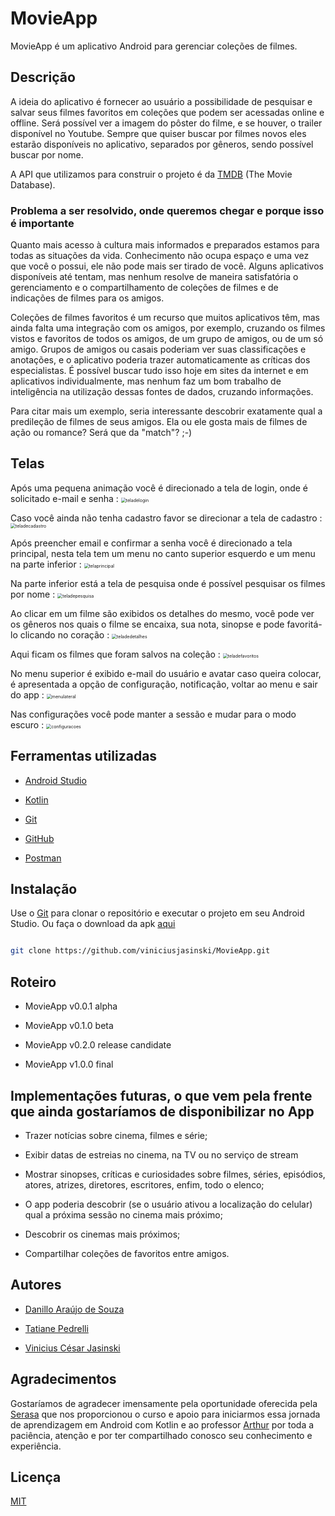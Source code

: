 # MovieApp  
  

MovieApp é um aplicativo Android para gerenciar coleções de filmes.  

  
## Descrição  


A ideia do aplicativo é fornecer ao usuário a possibilidade de pesquisar e salvar seus filmes favoritos em coleções que podem ser acessadas online e offline. Será possível ver a imagem do pôster do filme, e se houver, o trailer disponível no Youtube. Sempre que quiser buscar por filmes novos eles estarão disponíveis no aplicativo, separados por gêneros, sendo possível buscar por nome.   

  

A API que utilizamos para construir o projeto é da [TMDB](https://www.themoviedb.org/) (The Movie Database).   

  

### Problema a ser resolvido, onde queremos chegar e porque isso é importante  


Quanto mais acesso à cultura mais informados e preparados estamos para todas as situações da vida. Conhecimento não ocupa espaço e uma vez que você o possui, ele não pode mais ser tirado de você. Alguns aplicativos disponíveis até tentam, mas nenhum resolve de maneira satisfatória o gerenciamento e o compartilhamento de coleções de filmes e de indicações de filmes para os amigos.   
  

Coleções de filmes favoritos é um recurso que muitos aplicativos têm, mas ainda falta uma integração com os amigos, por exemplo, cruzando os filmes vistos e favoritos de todos os amigos, de um grupo de amigos, ou de um só amigo. Grupos de amigos ou casais poderiam ver suas classificações e anotações, e o aplicativo poderia trazer automaticamente as críticas dos especialistas. É possível buscar tudo isso hoje em sites da internet e em aplicativos individualmente, mas nenhum faz um bom trabalho de inteligência na utilização dessas fontes de dados, cruzando informações.   
   

Para citar mais um exemplo, seria interessante descobrir exatamente qual a predileção de filmes de seus amigos. Ela ou ele gosta mais de filmes de ação ou romance? Será que da "match"? ;-)  


## Telas  


Após uma pequena animação você é direcionado a tela de login, onde é solicitado e-mail e senha :
<img style="zoom:50%;" alt="teladelogin" src="https://user-images.githubusercontent.com/49874215/134971387-7e21d993-897c-4bbe-8790-6c6adf52e600.png">

Caso você ainda não tenha cadastro favor se direcionar a tela de cadastro :
<img style="zoom:50%;" alt="teladecadastro" src="https://user-images.githubusercontent.com/49874215/134970646-d92d2fe1-b3a7-4348-ae0b-d338883d239d.png">

Após preencher email e confirmar a senha você é direcionado a tela principal,
nesta tela tem um menu no canto superior esquerdo e um menu na parte inferior :
<img style="zoom:50%;" alt="telaprincipal" src="https://user-images.githubusercontent.com/49874215/134970845-23c5c014-4441-4a52-a422-43e4026fb222.png">

Na parte inferior está a tela de pesquisa onde é possível pesquisar os filmes por nome :
<img style="zoom:50%;" alt="teladepesquisa" src="https://user-images.githubusercontent.com/49874215/134970932-db2cc019-1505-4dc4-81e3-6e32b8ad30c9.png">

Ao clicar em um filme são exibidos os detalhes do mesmo,
você pode ver os gêneros nos quais o filme se encaixa, sua nota, 
sinopse e pode favoritá-lo clicando no coração :
<img style="zoom:50%;" alt="teladedetalhes" src="https://user-images.githubusercontent.com/49874215/134971053-978eb480-7eaa-428f-aed2-a3f73cbcfc48.png">

Aqui ficam os filmes que foram salvos na coleção :
<img style="zoom:50%;" alt="teladefavoritos" src="https://user-images.githubusercontent.com/49874215/134971212-923686e0-d3e2-45af-881f-6c219b497f69.png">

No menu superior é exibido e-mail do usuário e avatar caso queira colocar, é apresentada a opção de configuração, notificação, voltar ao menu e sair do app :
<img style="zoom:50%;" alt="menulateral" src="https://user-images.githubusercontent.com/49874215/134972349-e874fdb4-c374-49a7-8a7a-bd605b693a80.png">

Nas configurações você pode manter a sessão e mudar para o modo escuro :
<img style="zoom:50%;" alt="configuracoes" src="https://user-images.githubusercontent.com/49874215/134972592-4f7beb53-cd87-4a03-a035-5008f4b4def2.png">


## Ferramentas utilizadas  

 
- [Android Studio](https://developer.android.com/studio)  

- [Kotlin](https://kotlinlang.org/)  

- [Git](https://git-scm.com/)  

- [GitHub](https://github.com/)  

- [Postman](https://www.postman.com/)  

  

## Instalação  

Use o [Git](https://git-scm.com/) para clonar o repositório e executar o projeto em seu Android Studio.
Ou faça o download da apk [aqui](outputs/app-debug.apk)
  

```bash 

git clone https://github.com/viniciusjasinski/MovieApp.git  

```  


## Roteiro  

 
- MovieApp v0.0.1 alpha  

- MovieApp v0.1.0 beta  

- MovieApp v0.2.0 release candidate  

- MovieApp v1.0.0 final  

  

## Implementações futuras, o que vem pela frente que ainda gostaríamos de disponibilizar no App  


- Trazer notícias sobre cinema, filmes e série; 

- Exibir datas de estreias no cinema, na TV ou no serviço de stream 

- Mostrar sinopses, críticas e curiosidades sobre filmes, séries, episódios, atores, atrizes, diretores, escritores, enfim, todo o elenco; 

- O app poderia descobrir (se o usuário ativou a localização do celular) qual a próxima sessão no cinema mais próximo; 

- Descobrir os cinemas mais próximos; 

- Compartilhar coleções de favoritos entre amigos. 

  

## Autores  
 

- [Danillo Araújo de Souza](https://github.com/dylotrons)  

- [Tatiane Pedrelli](https://github.com/tatianex/)  

- [Vinicius César Jasinski](https://github.com/viniciusjasinski)  

  

## Agradecimentos  
  

Gostaríamos de agradecer imensamente pela oportunidade oferecida pela [Serasa](https://www.serasa.com.br/) que nos proporcionou o curso e apoio para iniciarmos essa jornada de aprendizagem em Android com Kotlin e ao professor [Arthur](https://github.com/arthurcordova) por toda a paciência, atenção e por ter compartilhado conosco seu conhecimento e experiência.  
  

## Licença  

[MIT](https://choosealicense.com/licenses/mit/) 
